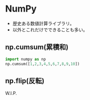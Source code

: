 # NumPy

- 歴史ある数値計算ライブラリ。
- 以外とこれだけでできることも多い。

## np.cumsum(累積和)

```py
import numpy as np
np.cumsum([1,2,3,4,5,6,7,8,9,10])
```

## np.flip(反転)
W.I.P.